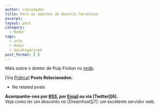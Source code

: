 ```yaml
---
author: convidados
title: Para os amantes de Quentin Tarantino
excerpt:
layout: post
category:
  - Humor
tags:
  - arte
  - Humor
  - Uncategorized
post_format: [ ]
---
```

Mais sobre o diretor de Pulp Fiction no [imdb][1].

[Via [Prática][2]] 
**Posts Relacionados:** 
*   No related posts









**Acompanhe-nos por [ RSS][4], por [Email][5] ou via [Twitter][6].**  
Veja como ter um desconto no [Dreamhost][7]: um excelente servidor web.

 [1]: http://imdb.com/name/nm0000233/ "Quentin Tarantino"
 [2]: http://desta.ca/pratica/2007/03/07/pulp-fiction-em-tipografia/ "Pulp Fiction em Tipografia"
 [3]: https://twitter.com/share
 [4]: http://feeds.feedburner.com/VidaGeek
 [5]: http://feedburner.google.com/fb/a/mailverify?uri=VidaGeek&loc=pt_BR


